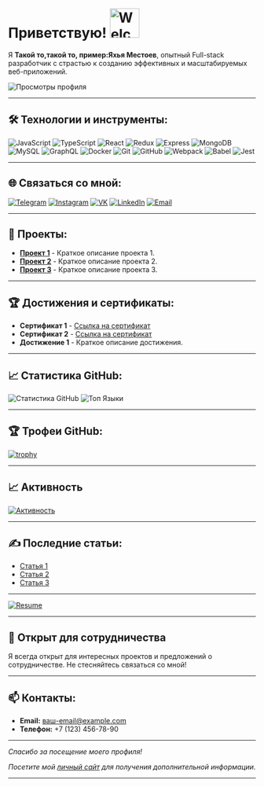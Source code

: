 # Приветствую! <img src="https://raw.githubusercontent.com/mlovz/mlovz/master/welcome.gif" alt="Welcome" width="60" height="60">

Я **Такой то,такой то, пример:Яхья Местоев**, опытный Full-stack разработчик с страстью к созданию эффективных и масштабируемых веб-приложений.

![Просмотры профиля](https://komarev.com/ghpvc/?username=mlovz&color=blue)

---

## 🛠 Технологии и инструменты:

![JavaScript](https://img.shields.io/badge/-JavaScript-090909?style=for-the-badge&logo=javascript&logoColor=yellow)
![TypeScript](https://img.shields.io/badge/-TypeScript-090909?style=for-the-badge&logo=typescript&logoColor=blue)
![React](https://img.shields.io/badge/-React-090909?style=for-the-badge&logo=react&logoColor=00FFFF)
![Redux](https://img.shields.io/badge/-Redux-090909?style=for-the-badge&logo=redux&logoColor=8A2BE2)
![Express](https://img.shields.io/badge/-Express-090909?style=for-the-badge&logo=express&logoColor=white)
![MongoDB](https://img.shields.io/badge/-MongoDB-090909?style=for-the-badge&logo=mongodb&logoColor=green)
![MySQL](https://img.shields.io/badge/-MySQL-090909?style=for-the-badge&logo=mysql&logoColor=blue)
![GraphQL](https://img.shields.io/badge/-GraphQL-090909?style=for-the-badge&logo=graphql&logoColor=E10098)
![Docker](https://img.shields.io/badge/-Docker-090909?style=for-the-badge&logo=docker&logoColor=blue)
![Git](https://img.shields.io/badge/-Git-090909?style=for-the-badge&logo=git&logoColor=orange)
![GitHub](https://img.shields.io/badge/-GitHub-090909?style=for-the-badge&logo=github&logoColor=white)
![Webpack](https://img.shields.io/badge/-Webpack-090909?style=for-the-badge&logo=webpack&logoColor=blue)
![Babel](https://img.shields.io/badge/-Babel-090909?style=for-the-badge&logo=babel&logoColor=yellow)
![Jest](https://img.shields.io/badge/-Jest-090909?style=for-the-badge&logo=jest&logoColor=C21325)

---

## 🌐 Связаться со мной:

[![Telegram](https://img.icons8.com/color/48/000000/telegram-app--v5.png)](https://t.me/yakhya_mestoev/)
[![Instagram](https://img.icons8.com/fluency/48/000000/instagram-new.png)](https://www.instagram.com/yakhya_mestoev/)
[![VK](https://img.icons8.com/color/48/000000/vk-circled.png)](https://vk.com/yakhya_mestoev/)
[![LinkedIn](https://img.icons8.com/color/48/000000/linkedin-circled--v1.png)](https://www.linkedin.com/in/ваш-username/)
[![Email](https://img.icons8.com/color/48/000000/gmail-new.png)](mailto:ваш-email@example.com)

---

## 🚀 Проекты:

- [**Проект 1**](ссылка-на-проект-1) - Краткое описание проекта 1.
- [**Проект 2**](ссылка-на-проект-2) - Краткое описание проекта 2.
- [**Проект 3**](ссылка-на-проект-3) - Краткое описание проекта 3.

---

## 🏆 Достижения и сертификаты:

- **Сертификат 1** - [Ссылка на сертификат](ссылка-на-сертификат-1)
- **Сертификат 2** - [Ссылка на сертификат](ссылка-на-сертификат-2)
- **Достижение 1** - Краткое описание достижения.

---

## 📈 Статистика GitHub:

![Статистика GitHub](https://github-readme-stats.vercel.app/api?username=mlovz&show_icons=true&theme=dark)
![Топ Языки](https://github-readme-stats.vercel.app/api/top-langs/?username=mlovz&langs_count=8&layout=compact&theme=dark)

---

## 🏆 Трофеи GitHub:

[![trophy](https://github-profile-trophy.vercel.app/?username=mlovz&theme=onedark)](https://github.com/ryo-ma/github-profile-trophy)

---
## 📈 Активность

[![Активность](https://github-readme-activity-graph.vercel.app/graph?username=mlovz&theme=github)](https://github.com/ashutosh00710/github-readme-activity-graph)


---
## ✍️ Последние статьи:

<!-- BLOG-POST-LIST:START -->
- [Статья 1](ссылка-на-статью-1)
- [Статья 2](ссылка-на-статью-2)
- [Статья 3](ссылка-на-статью-3)
<!-- BLOG-POST-LIST:END -->

---

[![Resume](https://img.shields.io/badge/-Резюме-090909?style=for-the-badge&logo=adobe-acrobat-reader&logoColor=red)](ссылка-на-ваше-резюме)


---

## 💼 Открыт для сотрудничества

Я всегда открыт для интересных проектов и предложений о сотрудничестве. Не стесняйтесь связаться со мной!

---

## 📫 Контакты:

- **Email:** [ваш-email@example.com](mailto:ваш-email@example.com)
- **Телефон:** +7 (123) 456-78-90

---

*Спасибо за посещение моего профиля!*

*Посетите мой [личный сайт](ссылка-на-сайт) для получения дополнительной информации.*

---




